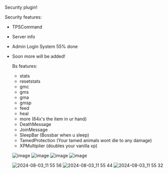Security plugin!


Security features:
- TPSCommand
- Server info
- Admin Login System 55% done
- Soon more will be added!
  
  Bs features:
  - stats
  - resetstats
  - gmc
  - gms
  - gma
  - gmsp
  - feed
  - heal
  - more (64x's the item in ur hand)
  - DeathMessage
  - JoinMessage
  - SleepBar (Bossbar when u sleep)
  - TamedProtection (Your tamed animals wont die to any damage)
  - XPMultiplier (doubles your vanilla xp)
    


   ![image](https://github.com/5RoD/SentryX/assets/48499107/c7f08588-bcab-423e-b586-f5ab7c72afb0)
   ![image](https://github.com/5RoD/SentryX/assets/48499107/a814deed-1c79-42af-9980-b35f71c32fa7)
   ![image](https://github.com/user-attachments/assets/842c3c28-2dad-4b0c-8d97-6152277de854)
   ![image](https://github.com/user-attachments/assets/c44f2f2c-a20c-495c-941d-c15fb12e4a53)
   
  ![2024-08-03_11 55 56](https://github.com/user-attachments/assets/d3f2270e-b690-4f54-adc0-0f3e95f78fa6)
  ![2024-08-03_11 55 44](https://github.com/user-attachments/assets/6b4e0165-29e5-4156-84f0-d2e4bbd4ede1)
  ![2024-08-03_11 55 32](https://github.com/user-attachments/assets/3e201de7-73f5-4719-bf68-232a6f399d9e)
